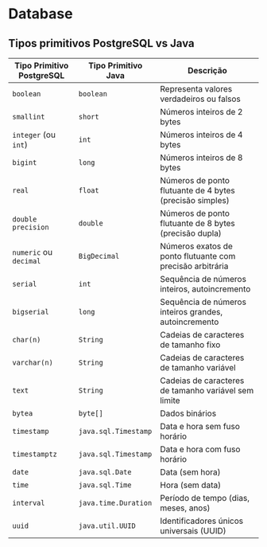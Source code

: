 # Database

## Tipos primitivos PostgreSQL vs Java

| Tipo Primitivo PostgreSQL | Tipo Primitivo Java | Descrição                                                  |
|---------------------------|---------------------|------------------------------------------------------------|
| `boolean`                 | `boolean`           | Representa valores verdadeiros ou falsos                    |
| `smallint`                | `short`             | Números inteiros de 2 bytes                                 |
| `integer` (ou `int`)      | `int`               | Números inteiros de 4 bytes                                 |
| `bigint`                  | `long`              | Números inteiros de 8 bytes                                 |
| `real`                    | `float`             | Números de ponto flutuante de 4 bytes (precisão simples)    |
| `double precision`        | `double`            | Números de ponto flutuante de 8 bytes (precisão dupla)      |
| `numeric` ou `decimal`    | `BigDecimal`        | Números exatos de ponto flutuante com precisão arbitrária   |
| `serial`                  | `int`               | Sequência de números inteiros, autoincremento               |
| `bigserial`               | `long`              | Sequência de números inteiros grandes, autoincremento       |
| `char(n)`                 | `String`            | Cadeias de caracteres de tamanho fixo                       |
| `varchar(n)`              | `String`            | Cadeias de caracteres de tamanho variável                   |
| `text`                    | `String`            | Cadeias de caracteres de tamanho variável sem limite        |
| `bytea`                   | `byte[]`            | Dados binários                                             |
| `timestamp`               | `java.sql.Timestamp`| Data e hora sem fuso horário                                |
| `timestamptz`             | `java.sql.Timestamp`| Data e hora com fuso horário                                |
| `date`                    | `java.sql.Date`     | Data (sem hora)                                             |
| `time`                    | `java.sql.Time`     | Hora (sem data)                                             |
| `interval`                | `java.time.Duration`| Período de tempo (dias, meses, anos)                        |
| `uuid`                    | `java.util.UUID`    | Identificadores únicos universais (UUID)                    |

